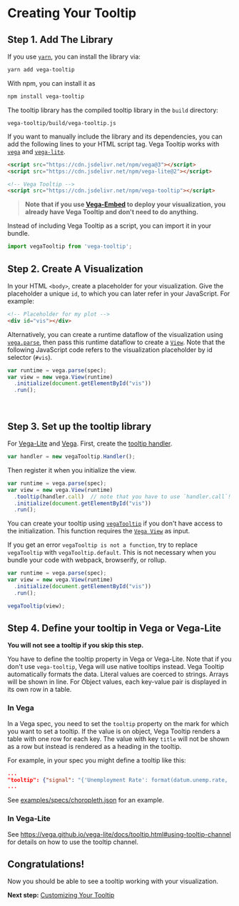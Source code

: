 # Creating Your Tooltip

## Step 1. Add The Library

If you use [`yarn`](https://yarnpkg.com/), you can install the library via:

```bash
yarn add vega-tooltip
```

With npm, you can install it as

```bash
npm install vega-tooltip
```

The tooltip library has the compiled tooltip library in the `build` directory:

```
vega-tooltip/build/vega-tooltip.js
```

If you want to manually include the library and its dependencies, you can add the following lines to your HTML script tag. Vega Tooltip works with [`vega`](https://vega.github.io/vega/) and [`vega-lite`](https://vega.github.io/vega-lite/).

```html
<script src="https://cdn.jsdelivr.net/npm/vega@3"></script>
<script src="https://cdn.jsdelivr.net/npm/vega-lite@2"></script>

<!-- Vega Tooltip -->
<script src="https://cdn.jsdelivr.net/npm/vega-tooltip"></script>
```
> **Note that if you use [Vega-Embed](https://github.com/vega/vega-embed/) to deploy your visualization, you already have Vega Tooltip and don't need to do anything.**

Instead of including Vega Tooltip as a script, you can import it in your bundle. 

```js
import vegaTooltip from 'vega-tooltip';
```

## Step 2. Create A Visualization

In your HTML `<body>`, create a placeholder for your visualization. Give the placeholder a unique `id`, to which you can later refer in your JavaScript. For example:

```html
<!-- Placeholder for my plot -->
<div id="vis"></div>
```

Alternatively, you can create a runtime dataflow of the visualization using [`vega.parse`](https://vega.github.io/vega/docs/api/parser/), then pass this runtime dataflow to create a [`View`](https://vega.github.io/vega/docs/api/view/). Note that the following JavaScript code refers to the visualization placeholder by id selector (`#vis`).

```js
var runtime = vega.parse(spec);
var view = new vega.View(runtime)
  .initialize(document.getElementById("vis"))
  .run();
```
<br>


## Step 3. Set up the tooltip library

For [Vega-Lite](https://vega.github.io/vega-lite/) and [Vega](http://vega.github.io/vega/). First, create the [tooltip handler](https://vega.github.io/vega/docs/api/view/#view_tooltip).

```js
var handler = new vegaTooltip.Handler();
```

Then register it when you initialize the view.

```js
var runtime = vega.parse(spec);
var view = new vega.View(runtime)
  .tooltip(handler.call)  // note that you have to use `handler.call`!
  .initialize(document.getElementById("vis"))
  .run();
```

You can create your tooltip using [`vegaTooltip`](APIs.md#tooltip) if you don't have access to the initialization. This function requires the [`Vega View`](https://vega.github.io/vega/docs/api/view/) as input.

If you get an error `vegaTooltip is not a function`, try to replace `vegaTooltip` with `vegaTooltip.default`. This is not necessary when you bundle your code with webpack, browserify, or rollup.

```js
var runtime = vega.parse(spec);
var view = new vega.View(runtime)
  .initialize(document.getElementById("vis"))
  .run();

vegaTooltip(view);
```

## Step 4. Define your tooltip in Vega or Vega-Lite

**You will not see a tooltip if you skip this step.**

You have to define the tooltip property in Vega or Vega-Lite. Note that if you don't use `vega-tooltip`, Vega will use native tooltips instead. Vega Tooltip automatically formats the data. Literal values are coerced to strings. Arrays will be shown in line. For Object values, each key-value pair is displayed in its own row in a table.

### In Vega

In a Vega spec, you need to set the `tooltip` property on the mark for which you want to set a tooltip.  If the value is on object, Vega Tooltip renders a table with one row for each key. The value with key `title` will not be shown as a row but instead is rendered as a heading in the tooltip.

For example, in your spec you might define a tooltip like this:

```json
...
"tooltip": {"signal": "{'Unemployment Rate': format(datum.unemp.rate, '0.1%')}"}
...
```

See [examples/specs/choropleth.json](https://github.com/vega/vega-tooltip/blob/master/examples/specs/choropleth.json) for an example.

### In Vega-Lite

See https://vega.github.io/vega-lite/docs/tooltip.html#using-tooltip-channel for details on how to use the tooltip channel.

## Congratulations!

Now you should be able to see a tooltip working with your visualization.

__Next step:__ [Customizing Your Tooltip](customizing_your_tooltip.md)
